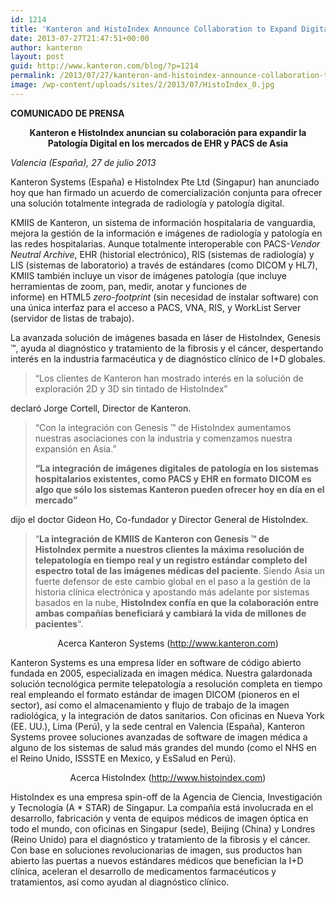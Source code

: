 ```yaml
---
id: 1214
title: 'Kanteron and HistoIndex Announce Collaboration to Expand Digital Pathology in Asian EHR &amp; PACS Markets'
date: 2013-07-27T21:47:51+00:00
author: kanteron
layout: post
guid: http://www.kanteron.com/blog/?p=1214
permalink: /2013/07/27/kanteron-and-histoindex-announce-collaboration-to-expand-digital-pathology-in-asian-ehr-pacs-markets/
image: /wp-content/uploads/sites/2/2013/07/HistoIndex_0.jpg
---
```

**COMUNICADO DE PRENSA**

<p style="text-align: center">
  <strong>Kanteron e HistoIndex anuncian su colaboración para expandir la Patología Digital en los mercados de EHR y PACS de Asia</strong>
</p>

_Valencia (España), 27 de julio 2013_

Kanteron Systems (España) e HistoIndex Pte Ltd (Singapur) han anunciado hoy que han firmado un acuerdo de comercialización conjunta para ofrecer una solución totalmente integrada de radiología y patología digital.

KMIIS de Kanteron, un sistema de información hospitalaria de vanguardia, mejora la gestión de la información e imágenes de radiología y patología en las redes hospitalarias. Aunque totalmente interoperable con PACS-_Vendor Neutral Archive_, EHR (historial electrónico), RIS (sistemas de radiología) y LIS (sistemas de laboratorio) a través de estándares (como DICOM y HL7), KMIIS también incluye un visor de imágenes patología (que incluye herramientas de zoom, pan, medir, anotar y funciones de informe) en HTML5 _zero-footprint_ (sin necesidad de instalar software) con una única interfaz para el acceso a PACS, VNA, RIS, y WorkList Server (servidor de listas de trabajo).

La avanzada solución de imágenes basada en láser de HistoIndex, Genesis ™, ayuda al diagnóstico y tratamiento de la fibrosis y el cáncer, despertando interés en la industria farmacéutica y de diagnóstico clínico de I+D globales.

> &#8220;Los clientes de Kanteron han mostrado interés en la solución de exploración 2D y 3D sin tintado de HistoIndex&#8221;

declaró Jorge Cortell, Director de Kanteron.

> &#8220;Con la integración con Genesis ™ de HistoIndex aumentamos nuestras asociaciones con la industria y comenzamos nuestra expansión en Asia.&#8221;
> 
> **&#8220;La integración de imágenes digitales de patología en los sistemas hospitalarios existentes, como PACS y EHR en formato DICOM es algo que sólo los sistemas Kanteron pueden ofrecer hoy en día en el mercado&#8221;**

dijo el doctor Gideon Ho, Co-fundador y Director General de HistoIndex.

> &#8220;**La integración de KMIIS de Kanteron con Genesis ™ de HistoIndex permite a nuestros clientes la máxima resolución de telepatología en tiempo real y un registro estándar completo del espectro total de las imágenes médicas del paciente**. Siendo Asia un fuerte defensor de este cambio global en el paso a la gestión de la historia clínica electrónica y apostando más adelante por sistemas basados en la nube, **HistoIndex confía en que la colaboración entre ambas compañías beneficiará y cambiará la vida de millones de pacientes**&#8220;.

<p style="text-align: center">
  Acerca Kanteron Systems (<a title="http://www.kanteron.com" href="http://www.kanteron.com" target="_blank">http://www.kanteron.com</a>)
</p>

Kanteron Systems es una empresa líder en software de código abierto fundada en 2005, especializada en imagen médica. Nuestra galardonada solución tecnológica permite telepatología a resolución completa en tiempo real empleando el formato estándar de imagen DICOM (pioneros en el sector), así como el almacenamiento y flujo de trabajo de la imagen radiológica, y la integración de datos sanitarios. Con oficinas en Nueva York (EE. UU.), Lima (Perú), y la sede central en Valencia (España), Kanteron Systems provee soluciones avanzadas de software de imagen médica a alguno de los sistemas de salud más grandes del mundo (como el NHS en el Reino Unido, ISSSTE en Mexico, y EsSalud en Perú).

<p style="text-align: center">
  Acerca HistoIndex (<a title="http://www.histoindex.com" href="http://www.histoindex.com" target="_blank">http://www.histoindex.com</a>)
</p>

HistoIndex es una empresa spin-off de la Agencia de Ciencia, Investigación y Tecnología (A * STAR) de Singapur. La compañía está involucrada en el desarrollo, fabricación y venta de equipos médicos de imagen óptica en todo el mundo, con oficinas en Singapur (sede), Beijing (China) y Londres (Reino Unido) para el diagnóstico y tratamiento de la fibrosis y el cáncer. Con base en soluciones revolucionarias de imagen, sus productos han abierto las puertas a nuevos estándares médicos que benefician la I+D clínica, aceleran el desarrollo de medicamentos farmacéuticos y tratamientos, así como ayudan al diagnóstico clínico.